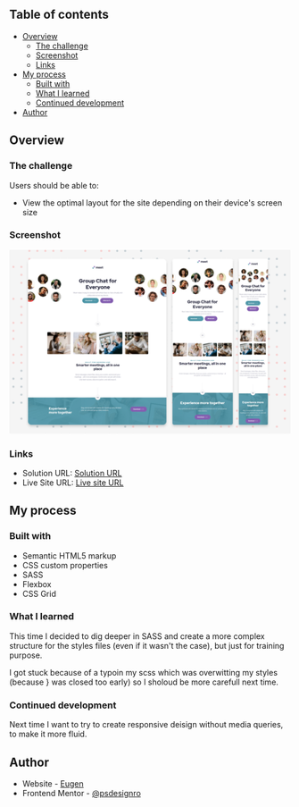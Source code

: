 ## Table of contents

- [Overview](#overview)
  - [The challenge](#the-challenge)
  - [Screenshot](#screenshot)
  - [Links](#links)
- [My process](#my-process)
  - [Built with](#built-with)
  - [What I learned](#what-i-learned)
  - [Continued development](#continued-development)
 - [Author](#author)

## Overview

### The challenge

Users should be able to:

- View the optimal layout for the site depending on their device's screen size

### Screenshot

![](https://github.com/psdesignro/Meet-Landing-page/blob/main/starter-code/assets/desktop/Landing.jpg)


### Links

- Solution URL: [Solution URL](https://github.com/psdesignro/Meet-Landing-page)
- Live Site URL: [Live site URL](https://psdesignro.github.io/Meet-Landing-page/)

## My process

### Built with

- Semantic HTML5 markup
- CSS custom properties
- SASS
- Flexbox
- CSS Grid


### What I learned

This time I decided to dig deeper in SASS and create a more complex structure for the styles files (even if it wasn't the case), but just for training purpose.

I got stuck because of a typoin my scss which was overwitting my styles (because } was closed too early) so I sholoud be more carefull next time.



### Continued development

Next time I want to try to create responsive deisign without media queries, to make it more fluid.


## Author

- Website - [Eugen](https://github.com/psdesignro)
- Frontend Mentor - [@psdesignro](https://www.frontendmentor.io/profile/psdesignro)
